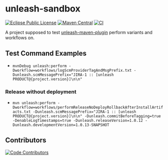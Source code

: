 # unleash-sandbox
[![Eclipse Public License](https://img.shields.io/github/license/mavenplugins/unleash-test-sandbox?label=License)](./LICENSE)
[![Maven Central](https://img.shields.io/maven-central/v/io.github.mavenplugins.test/unleash-sandbox-parent.svg?label=Maven%20Central)](https://search.maven.org/artifact/io.github.mavenplugins.test/unleash-sandbox-parent)
[![CI](https://github.com/mavenplugins/unleash-test-sandbox/actions/workflows/build_and_deploy.yml/badge.svg)](https://github.com/mavenplugins/unleash-test-sandbox/actions/workflows/build_and_deploy.yml)

A project supposed to test [unleash-maven-plugin](https://github.com/mavenplugins/unleash-maven-plugin) perform variants and workflows on.

## Test Command Examples
- `mvnDebug unleash:perform -Dworkflow=workflows/logScmProviderTagAndMsgPrefix.txt -Dunleash.scmMessagePrefix="JIRA-1 :: [unleash PRODUCT@{project.version}]\n\n"`

### Release without deployment
- `mvn unleash:perform -Dworkflow=workflows/performReleaseNoDeployRollbackAfterInstallArtifacts.txt -Dunleash.scmMessagePrefix="JIRA-1 :: [unleash PRODUCT@{project.version}]\n\n" -Dunleash.commitBeforeTagging=true -DenableLogTimestamps=true -Dunleash.releaseVersion=1.0.12 -Dunleash.developmentVersion=1.0.13-SNAPSHOT`

## Contributors
[![Code Contributors](https://contrib.rocks/image?repo=mavenplugins/unleash-test-sandbox)](https://github.com/mavenplugins/unleash-test-sandbox/graphs/contributors)
